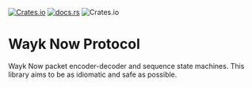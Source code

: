 [![Crates.io](https://img.shields.io/crates/v/wayk_proto.svg)](https://crates.io/crates/wayk_proto)
[![docs.rs](https://docs.rs/wayk_proto/badge.svg)](https://docs.rs/wayk_proto)
![Crates.io](https://img.shields.io/crates/l/wayk_proto)

Wayk Now Protocol
=================

Wayk Now packet encoder-decoder and sequence state machines.
This library aims to be as idiomatic and safe as possible.

